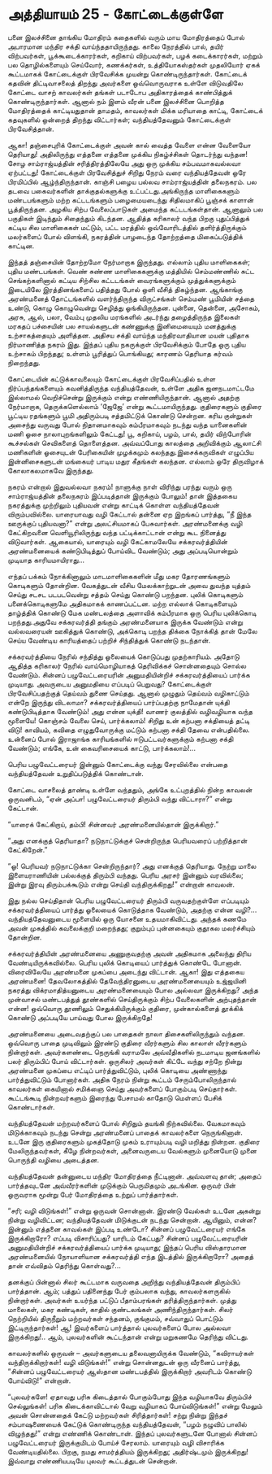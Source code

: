 # அத்தியாயம் 25 - கோட்டைக்குள்ளே

பனை இலச்சினை தாங்கிய மோதிரம் கதைகளில் வரும் மாய மோதிரத்தைப் போல் அபாரமான மந்திர சக்தி வாய்ந்ததாயிருந்தது. காலை நேரத்தில் பால், தயிர் விற்பவர்கள், பூக்கூடைக்காரர்கள், கறிகாய் விற்பவர்கள், பழக் கடைக்காரர்கள், மற்றும் பல தொழில்களையும் செய்வோர், கணக்கர்கள், உத்தியோகஸ்தர்கள் முதலியோர் ஏகக் கூட்டமாகக் கோட்டைக்குள் பிரவேசிக்க முயன்று கொண்டிருந்தார்கள். கோட்டைக் கதவின் திட்டிவாசலைத் திறந்து அவர்களை ஒவ்வொருவராக உள்ளே விடுவதிலே கோட்டை வாசற் காவலர்கள் தங்கள் படாடோப அதிகாரத்தைக் காண்பித்துக் கொண்டிருந்தார்கள். ஆனால் நம் இளம் வீரன் பனை இலச்சினை பொறித்த மோதிரத்தைக் காட்டியதுதான் தாமதம், காவலர்கள் மிக்க மரியாதை காட்டி, கோட்டைக் கதவுகளில் ஒன்றைத் திறந்து விட்டார்கள்; வந்தியத்தேவனும் கோட்டைக்குள் பிரவேசித்தான்.

ஆகா! தஞ்சைபுரிக் கோட்டைக்குள் அவன் கால் வைத்த வேளை என்ன வேளையோ தெரியாது! அதிலிருந்து எத்தனை எத்தனை முக்கிய நிகழ்ச்சிகள் தொடர்ந்து வந்தன! சோழ சாம்ராஜ்யத்தின் சரித்திரத்திலேயே அது ஒரு முக்கிய சம்பவமாகவல்லவா ஏற்பட்டது! கோட்டைக்குள் பிரவேசித்துச் சிறிது நேரம் வரை வந்தியத்தேவன் ஒரே பிரமிப்பில் ஆழ்ந்திருந்தான். காஞ்சி பழைய பல்லவ சாம்ராஜ்யத்தின் தலைநகரம். பல தடவை பகைவர்களின் தாக்குதல்களுக்கு உட்பட்டது.அங்கிருந்த மாளிகைகளும் மண்டபங்களும் மற்ற கட்டடங்களும் பழைமையடைந்து சிதிலமாகிப் பூஞ்சக் காளான் பூத்திருந்தன. அழகிய சிற்ப வேலைப்பாடுகள் அமைந்த கட்டடங்கள்தான். ஆனாலும் பல பகுதிகள் இடிந்தும் சிதைந்தும் கிடந்தன. ஆதித்த கரிகாலர் வந்த பிறகு புதுப்பித்துக் கட்டிய சில மாளிகைகள் மட்டும், பட்ட மரத்தில் ஒவ்வோரிடத்தில் தளிர்த்திருக்கும் மலர்களைப் போல் விளங்கி, நகரத்தின் பாழடைந்த தோற்றத்தை மிகைப்படுத்திக் காட்டின.

இந்தத் தஞ்சையின் தோற்றமோ நேர்மாறாக இருந்தது. எல்லாம் புதிய மாளிகைகள்; புதிய மண்டபங்கள். வெண் சுண்ண மாளிகைகளுக்கு மத்தியில் செம்மண்ணில் சுட்ட செங்கற்களினால் கட்டிய சிற்சில கட்டடங்கள் வைரங்களுக்கும் முத்துக்களுக்கும் இடையிலே இரத்தினங்களைப் பதித்தது போல் ஒளி வீசித் திகழ்ந்தன. ஆங்காங்கு அரண்மனைத் தோட்டங்களில் வளர்ந்திருந்த விருட்சங்கள் செம்மண் பூமியின் சத்தை உண்டு, கொழு கொழுவென்று செழித்து ஓங்கியிருந்தன. புன்னை, தென்னை, அசோகம், அரசு, ஆல், பலா, வேம்பு முதலிய மரங்களில் அடர்ந்து தழைத்திருந்த இலைகள் மரகதப் பச்சையின் பல சாயல்களுடன் கண்ணுக்கு இனிமையையும் மனத்துக்கு உற்சாகத்தையும் அளித்தன. அதிசய சக்தி வாய்ந்த மந்திரவாதியான மயன் புதிதாக நிர்மாணித்த நகரம் இது. இந்தப் புதிய நகருக்குள் பிரவேசிக்கும் போதே ஒரு புதிய உற்சாகம் பிறந்தது; உள்ளம் பூரித்துப் பொங்கியது; காரணம் தெரியாத கர்வம் நிறைந்தது.

கோட்டையின் கட்டுக்காவலையும் கோட்டைக்குள் பிரவேசிப்பதில் உள்ள நிர்ப்பந்தங்களையும் கவனித்திருந்த வந்தியத்தேவன், உள்ளே அதிக ஜனநடமாட்டமே இல்லாமல் வெறிச்சென்று இருக்கும் என்று எண்ணியிருந்தான். ஆனால் அதற்கு நேர்மாறாக, தெருக்களெல்லாம் &#8216;ஜேஜே&#8217; என்று கூட்டமாயிருந்தது. குதிரைகளும் குதிரை பூட்டிய ரதங்களும் பூமி அதிரும்படி சத்தமிட்டுக் கொண்டு சென்றன. கரிய குன்றுகள் அசைந்து வருவது போல் நிதானமாகவும் கம்பீரமாகவும் நடந்து வந்த யானைகளின் மணி ஓசை நாலாபுறங்களிலும் கேட்டது! பூ, கறிகாய், பழம், பால், தயிர் விற்போரின் கூச்சல்கள் செவிகளைத் தொளைத்தன. அவ்வப்போது காலத்தை அறிவிக்கும் ஆலாட்சி மணிகளின் ஓசையுடன் பேரிகையின் முழக்கமும் கலந்தது.இசைக்கருவிகள் எழுப்பிய இன்னிசைகளுடன் மங்கையர் பாடிய மதுர கீதங்கள் கலந்தன. எல்லாம் ஒரே திருவிழாக் கோலாகலமாகவே இருந்தது.

நகரம் என்றால் இதுவல்லவா நகரம்! நாளுக்கு நாள் விரிந்து பரந்து வரும் ஒரு சாம்ராஜ்யத்தின் தலைநகரம் இப்படித்தான் இருக்கும் போலும்! தான் இத்தகைய நகரத்துக்கு முற்றிலும் புதியவன் என்று காட்டிக் கொள்ள வந்தியத்தேவன் விரும்பவில்லை. யாரையாவது வழி கேட்டால் தன்னை ஏற இறங்கப் பார்த்து, &#8220;நீ இந்த ஊருக்குப் புதியவனா?&#8221; என்று அலட்சியமாகப் பேசுவார்கள். அரண்மனைக்கு வழி கேட்கிறவனை வெளியூரிலிருந்து வந்த பட்டிக்காட்டான் என்று கூட நினைத்து விடுவார்கள். ஆகையால், யாரையும் வழி கேட்காமலேயே சக்கரவர்த்தியின் அரண்மனையைக் கண்டுபிடித்துப் போய்விட வேண்டும்; அது அப்படியொன்றும் முடியாத காரியமாயிராது&#8230;

எந்தப் பக்கம் நோக்கினாலும் மாடமாளிகைகளின் மீது மகர தோரணங்களும் கொடிகளும் தோன்றின. வேகத்துடன் வீசிய மேலக்காற்றுடன் அவை துவந்த யுத்தம் செய்து சடசட படபடவென்று சத்தம் செய்து கொண்டு பறந்தன. புலிக் கொடிகளும் பனைக்கொடிகளுமே அதிகமாகக் காணப்பட்டன. மற்ற எல்லாக் கொடிகளையும் தாழ்த்திக் கொண்டு மேக மண்டலத்தை அளாவிக் கம்பீரமாக ஒரு பெரிய புலிக்கொடி பறந்தது.அதுவே சக்கரவர்த்தி தங்கும் அரண்மனையாக இருக்க வேண்டும் என்று வல்லவரையன் ஊகித்துக் கொண்டு, அக்கொடி பறந்த திக்கை நோக்கித் தான் மேலே செய்ய வேண்டிய காரியத்தைப் பற்றிச் சிந்தித்துக் கொண்டு நடந்தான்.

சக்கரவர்த்தியை நேரில் சந்தித்து ஓலையைக் கொடுப்பது முதற்காரியம். அதோடு ஆதித்த கரிகாலர் நேரில் வாய்மொழியாகத் தெரிவிக்கச் சொன்னதையும் சொல்ல வேண்டும். சின்னப் பழுவேட்டரையரின் அனுமதியின்றிச் சக்கரவர்த்தியைப் பார்க்க முடியாது. அவருடைய அனுமதியை எப்படிப் பெறுவது? கோட்டைக்குள் பிரவேசிப்பதற்குத் தெய்வம் துணை செய்தது. ஆனால் முழுதும் தெய்வம் வழிகாட்டும் என்றே இருந்து விடலாமா? சக்கரவர்த்தியைப் பார்ப்பதற்கு நாமேதான் யுக்தி கண்டுபிடித்தாக வேண்டும்! அது என்ன யுக்தி! வாணர் குலத்தில் வழிவழியாக வந்த மூளையே! கொஞ்சம் வேலை செய், பார்க்கலாம்! சிறிது உன் கற்பனா சக்தியைத் தட்டி விடு! காவியம், கவிதை எழுதுவோருக்கு மட்டும் கற்பனா சக்தி தேவை என்பதில்லை. உன்னைப் போல் இராஜாங்க காரியங்களில் ஈடுபட்டவர்களுக்கும் கற்பனா சக்தி வேண்டும்; எங்கே, உன் கைவரிசையைக் காட்டு, பார்க்கலாம்!&#8230;

பெரிய பழுவேட்டரையர் இன்னும் கோட்டைக்கு வந்து சேரவில்லை என்பதை வந்தியத்தேவன் உறுதிப்படுத்திக் கொண்டான்.

கோட்டை வாசலைத் தாண்டி உள்ளே வந்ததும், அங்கே உட்புறத்தில் நின்ற காவலன் ஒருவனிடம், &#8220;ஏன் அப்பா! பழுவேட்டரையர் திரும்பி வந்து விட்டாரா?&#8221; என்று கேட்டான்.

&#8220;யாரைக் கேட்கிறாய், தம்பி! சின்னவர் அரண்மனையில்தான் இருக்கிறார்.&#8221;

&#8220;அது எனக்குத் தெரியாதா? நடுநாட்டுக்குச் சென்றிருந்த பெரியவரைப் பற்றித்தான் கேட்கிறேன்.&#8221;

&#8220;ஓ! பெரியவர் நடுநாட்டுக்கா சென்றிருந்தார்? அது எனக்குத் தெரியாது. நேற்று மாலை இளையராணியின் பல்லக்குத் திரும்பி வந்தது. பெரிய அரசர் இன்னும் வரவில்லை; இன்று இரவு திரும்பக்கூடும் என்று செய்தி வந்திருக்கிறது!&#8221; என்றான் காவலன்.

இது நல்ல செய்திதான் பெரிய பழுவேட்டரையர் திரும்பி வருவதற்குள்ளே எப்படியும் சக்கரவர்த்தியைப் பார்த்து ஓலையைக் கொடுத்தாக வேண்டும், அதற்கு என்ன வழி?&#8230; வந்தியத்தேவனுடைய மூளையில் ஒரு யோசனை உதயமாகிவிட்டது. அந்தக் கணமே அவன் முகத்தில் கவலைக்குறி மறைந்தது; குறும்புப் புன்னகையும் குதூகல மலர்ச்சியும் தோன்றின.

சக்கரவர்த்தியின் அரண்மனையை அணுகுவதற்கு அவன் அதிகமாக அலைந்து திரிய வேண்டியிருக்கவில்லை. பெரிய புலிக் கொடியைப் பார்த்துக் கொண்டே போனான். விரைவிலேயே அரண்மனை முகப்பை அடைந்து விட்டான். ஆகா! இது எத்தகைய அரண்மனை! தேவலோகத்தில் தேவேந்திரனுடைய அரண்மனையையும் உஜ்ஜயினி நகரத்து விக்ரமாதித்யனுடைய அரண்மனையையும் போல அல்லவா இருக்கிறது? அந்த முன்வாசல் மண்டபத்துத் தூண்களில் செய்திருக்கும் சிற்ப வேலைகளின் அற்புதந்தான் என்ன! ஒவ்வொரு தூணிலும் செதுக்கியிருக்கும் குதிரை, முன்கால்களைத் தூக்கிக் கொண்டு அப்படியே பாய்வது போல இருக்கிறதே!

அரண்மனையை அடைவதற்குப் பல பாதைகள் நாலா திசைகளிலிருந்தும் வந்தன. ஒவ்வொரு பாதை முடிவிலும் இரண்டு குதிரை வீரர்களும் சில காலாள் வீரர்களும் நின்றார்கள். அவர்களண்டை நெருங்கி வராமலே அவ்வீதிகளில் நடமாடிய ஜனங்களில் பலர் திரும்பிப் போய் விட்டார்கள். ஒருசிலர் அவர்கள் கிட்டே வந்து சற்றே நின்று அரண்மனை முகப்பை எட்டிப் பார்த்துவிட்டும், புலிக் கொடியை அண்ணாந்து பார்த்துவிட்டும் போனார்கள். அதிக நேரம் நின்று கூட்டம் சேரும்போலிருந்தால் காவலர்கள் கையினால் சமிக்ஞை செய்து அவர்களைப் போகும்படி செய்தார்கள். கூட்டங்கூடி நின்றவர்களும் இரைந்து பேசாமல் காதோடு மெள்ளப் பேசிக் கொண்டார்கள்.

வந்தியத்தேவன் மற்றவர்களைப் போல் சிறிதும் தயங்கி நிற்கவில்லை. வேகமாகவும் மிடுக்காகவும் நடந்து சென்று அரண்மனைப் பாதைக் காவலர்களை நெருங்கினான். உடனே இரு குதிரைகளும் முகத்தோடு முகம் உராயும்படி வழி மறித்து நின்றன. குதிரை மேலிருந்தவர்கள், கீழே நின்றவர்கள், அனைவருடைய வேல்களும் முனையோடு முனை பொருந்தி வழியை அடைத்தன.

வந்தியத்தேவன் தன்னுடைய மந்திர மோதிரத்தை நீட்டினான். அவ்வளவு தான்; அதைப் பார்த்தவுடனே அவ்வீரர்களின் முடுக்கும் பெருமிதமும் அடங்கின. ஒருவர் பின் ஒருவராக மூன்று பேர் மோதிரத்தை உற்றுப் பார்த்தார்கள்.

&#8220;சரி; வழி விடுங்கள்!&#8221; என்று ஒருவன் சொன்னான். இரண்டு வேல்கள் உடனே அகன்று நின்று வழிவிட்டன; வந்தியத்தேவன் மிடுக்குடன் நடந்து சென்றான். ஆயினும், என்ன? இன்னும் எத்தனை காவல்கள் இப்படி உண்டோ? சின்னப் பழுவேட்டரையர் எங்கே இருக்கிறாரோ? எப்படி விசாரிப்பது? யாரிடம் கேட்பது? சின்னப் பழுவேட்டரையரின் அனுமதியின்றிச் சக்கரவர்த்தியைப் பார்க்க முடியாது; இந்தப் பெரிய விஸ்தாரமான அரண்மனையில் நோயாளியான சக்கரவர்த்தி எந்த இடத்தில் இருக்கிறாரோ? அதைத் தான் எவ்விதம் தெரிந்து கொள்வது?&#8230;

தனக்குப் பின்னால் சிலர் கூட்டமாக வருவதை அறிந்து வந்தியத்தேவன் திரும்பிப் பார்த்தான். ஆம்; பத்துப் பதினைந்து பேர் கும்பலாக வந்து, காவலர்களருகில் நின்றார்கள். அவர்கள் உயர்ந்த பட்டுப் பீதாம்பரங்கள் தரித்திருந்தார்கள். முத்து மாலைகள், மகர கண்டிகள், காதில் குண்டலங்கள் அணிந்திருந்தார்கள். சிலர் நெற்றியில் திருநீறும் மற்றவர்கள் சந்தனம், குங்குமம், சவ்வாதுப் பொட்டும் இட்டிருந்தார்கள்! ஆ! இவர்களைப் பார்த்தால் புலவர்களைப் போல அல்லவா இருக்கிறது!.. ஆம், புலவர்களின் கூட்டந்தான் என்று மறுகணமே தெரிந்து விட்டது.

காவலர்களில் ஒருவன் &#8211; அவர்களுடைய தலைவனாயிருக்க வேண்டும், &#8220;கவிராயர்கள் வந்திருக்கிறார்கள்! வழி விடுங்கள்!&#8221; என்று சொன்னதுடன் ஒரு வீரனைப் பார்த்து, &#8220;சின்னப் பழுவேட்டரையர் ஆஸ்தான மண்டபத்தில் இருக்கிறார் அவரிடம் கொண்டு போய்விடு!&#8221; என்றான்.

&#8220;புலவர்களே! ஏதாவது பரிசு கிடைத்தால் போகும்போது இந்த வழியாகவே திரும்பிச் செல்லுங்கள்! பரிசு கிடைக்காவிட்டால் வேறு வழியாகப் போய்விடுங்கள்!&#8221; என்று மேலும் அவன் சொன்னதைக் கேட்டு மற்றவர்கள் சிரித்தார்கள்! சற்று நின்று இந்தச் சம்பாஷணையைக் கேட்டுக் கொண்டிருந்த வந்தியத்தேவன், &#8220;பழம் நழுவிப் பாலில் விழுந்தது!&#8221; என்று எண்ணிக் கொண்டான். இந்தப் புலவர்களுடனே போனால் சின்னப் பழுவேட்டரையர் இருக்குமிடம் போய்ச் சேரலாம். யாரையும் வழி விசாரிக்க வேண்டியதில்லை. பிறகு, நமது சாமர்த்தியம் இருக்கிறது; அதிர்ஷ்டமும் இருக்கிறது! இவ்வாறு எண்ணியபடியே புலவர் கூட்டத்துடன் சென்றான்.
